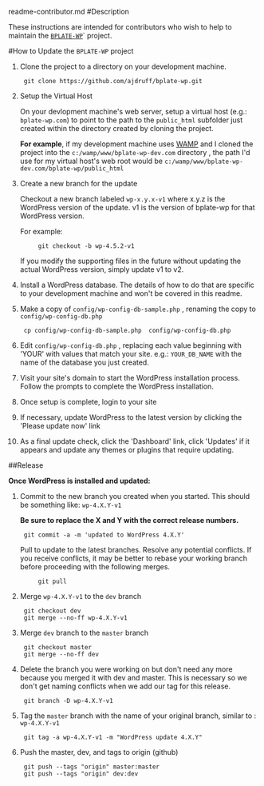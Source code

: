 readme-contributor.md
#Description

These instructions are intended for contributors who wish to help to maintain the [`BPLATE-WP`](https://github.com/ajdruff/bplate-wp)` project.

#How to Update the `BPLATE-WP` project




1. Clone the project to a directory on your development machine.

        git clone https://github.com/ajdruff/bplate-wp.git

2. Setup the Virtual Host 

    On your devlopment machine's web server, setup a virtual host (e.g.: `bplate-wp.com`) to point to the path to the `public_html` subfolder just created within the directory created by cloning the project. 

    **For example**, if my development machine uses [WAMP](http://www.wampserver.com) and I cloned the project into the `c:/wamp/www/bplate-wp-dev.com` directory , the path I'd use for my virtual host's web root would be `c:/wamp/www/bplate-wp-dev.com/bplate-wp/public_html`

2. Create a new branch for the update

    Checkout a new branch labeled `wp-x.y.x-v1` where x.y.z is the WordPress version of the update. v1 is the version of bplate-wp for that WordPress version. 
    
    For example:
    
            git checkout -b wp-4.5.2-v1
    
    
    
    If you modify the supporting files in the future without updating the actual WordPress version, simply update v1 to v2.



6. Install a WordPress database. The details of how to do that are specific to your development machine and won't be covered in this readme.
3. Make a copy of  `config/wp-config-db-sample.php` , renaming the copy to  `config/wp-config-db.php` 

        cp config/wp-config-db-sample.php  config/wp-config-db.php

4. Edit `config/wp-config-db.php` , replacing each value beginning with 'YOUR' with values that match your site. e.g.: `YOUR_DB_NAME`  with the name of the database you just created.
6. Visit your site's domain to start the WordPress installation process. Follow the prompts to complete the WordPress installation.

3. Once setup is complete, login to your site
4. If necessary, update WordPress to the latest version by clicking the 'Please update now' link
5. As a final update check, click the 'Dashboard' link, click 'Updates' if it appears and update any themes or plugins that require updating.

##Release

**Once WordPress is installed and updated:**

1. Commit to the new branch you created when you started. This should be something like: `wp-4.X.Y-v1`

    **Be sure to replace the X and Y with the correct release numbers.**

        git commit -a -m 'updated to WordPress 4.X.Y'

    Pull to update to the latest branches. Resolve any potential conflicts. If you receive conflicts, it may be better to rebase your working branch before proceeding with the following merges.

            git pull


2. Merge `wp-4.X.Y-v1` to the `dev` branch

        git checkout dev
        git merge --no-ff wp-4.X.Y-v1


3. Merge `dev` branch to the `master` branch


        git checkout master
        git merge --no-ff dev

4. Delete the branch you were working on but don't need any more because you merged it with dev and master. This is necessary so we don't get naming conflicts when we add our tag for this release.

        git branch -D wp-4.X.Y-v1


6. Tag the `master` branch with the name of your original branch, similar to : `wp-4.X.Y-v1`

        git tag -a wp-4.X.Y-v1 -m "WordPress update 4.X.Y"


7. Push the master, dev, and tags to origin (github)


        git push --tags "origin" master:master
        git push --tags "origin" dev:dev















